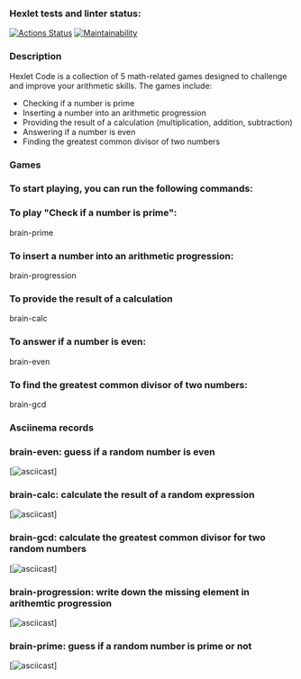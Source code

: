 ### Hexlet tests and linter status:
[![Actions Status](https://github.com/VVP04/python-project-49/actions/workflows/hexlet-check.yml/badge.svg)](https://github.com/VVP04/python-project-49/actions)
[![Maintainability](https://api.codeclimate.com/v1/badges/b6cc4d2a77925785cdbb/maintainability)](https://codeclimate.com/github/VVP04/python-project-49/maintainability)

### Description

Hexlet Code is a collection of 5 math-related games designed to challenge and improve your arithmetic skills. The games include:

- Checking if a number is prime
- Inserting a number into an arithmetic progression
- Providing the result of a calculation (multiplication, addition, subtraction)
- Answering if a number is even
- Finding the greatest common divisor of two numbers

### Games
### To start playing, you can run the following commands:

### To play "Check if a number is prime":

brain-prime

### To insert a number into an arithmetic progression:

brain-progression

### To provide the result of a calculation

brain-calc

### To answer if a number is even:

brain-even

### To find the greatest common divisor of two numbers:

brain-gcd


### Asciinema records
### brain-even: guess if a random number is even
[![asciicast](https://asciinema.org/a/Lfjs0PN6Z6jxX7pbRCHY9qp79)]
### brain-calc: calculate the result of a random expression 
[![asciicast](https://asciinema.org/a/njE9CR5FKAc6Mno7NrootjwGi)]
### brain-gcd: calculate the greatest common divisor for two random numbers
[![asciicast](https://asciinema.org/a/FILRocm9D7cO8p2FWCb9PTkjA)]
### brain-progression: write down the missing element in arithemtic progression
[![asciicast](https://asciinema.org/a/5D7BnwJWcVlkIouvhCT3Kpb42)]
### brain-prime: guess if a random number is prime or not
[![asciicast](https://asciinema.org/a/uhL2FbNtwJYQzPoBnwFKW4jUt)]